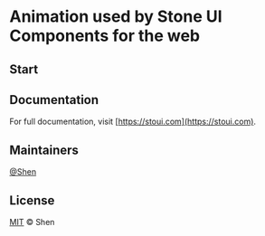 # Animation used by Stone UI Components for the web

## Start

## Documentation

For full documentation, visit [https://stoui.com](https://stoui.com).

## Maintainers

[@Shen](https://github.com/haiyon)

## License

[MIT](LICENSE) © Shen
